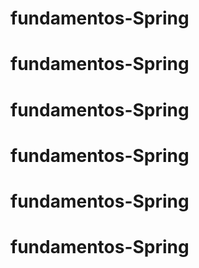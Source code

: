 # fundamentos-Spring
# fundamentos-Spring
# fundamentos-Spring
# fundamentos-Spring
# fundamentos-Spring
# fundamentos-Spring
